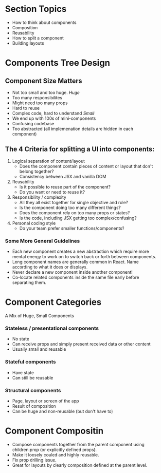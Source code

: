 # Section Topics

-   How to think about components
-   Composition
-   Reusability
-   How to split a component
-   Building layouts

# Components Tree Design

## Component Size Matters

-   Not too small and too huge.
    _Huge_
-   Too many responsibilites
-   Might need too many props
-   Hard to reuse
-   Complex code, hard to understand
    _Small_
-   We end up with 100s of mini-components
-   Confusing codebase
-   Too abstracted (all implemenation details are hidden in each component)

## The 4 Criteria for splitting a UI into components:

1. Logical separation of content/layout
    - Does the component contain pieces of content or layout that don't belong together?
    - Consistency between JSX and vanilla DOM
2. Reusability
    - Is it possible to reuse part of the component?
    - Do you want or need to reuse it?
3. Responsibility / complexity
    - All they all exist together for single objective and role?
    - Is the component doing too many different things?
    - Does the component rely on too many props or states?
    - Is the code, including JSX getting too complex/confusing?
4. Personal coding style
    - Do your team prefer smaller functions/components?

### Some More General Guidelines

-   Each new component creates a new abstraction which require more mental energy to work on to switch back or forth between components.
-   Long component names are generally common in React. Name according to what it does or displays.
-   Never declare a new component inside another component!
-   Co-locate related components inside the same file early before separating them.

# Component Categories

A Mix of Huge, Small Components

### Stateless / presentational components

-   No state
-   Can receive props and simply present received data or other content
-   Usually small and reusable

### Stateful components

-   Have state
-   Can still be reusable

### Structural components

-   Page, layout or screen of the app
-   Result of composition
-   Can be huge and non-reusable (but don't have to)

# Component Compositin

-   Compose components together from the parent component using children prop (or explicitly defined props).
-   Make it loosely couled and highly reusable.
-   Fix prop drilling issue.
-   Great for layouts by clearly composition defined at the parent level.
